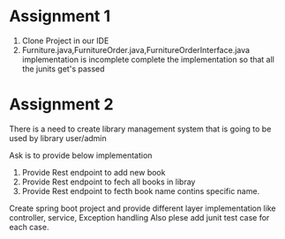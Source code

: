 # Assignment 1

1. Clone Project in our IDE 
2. Furniture.java,FurnitureOrder.java,FurnitureOrderInterface.java  implementation is incomplete 
complete the implementation so that all the junits get's passed


# Assignment 2

There is a need to create library management system that is going to be used by library user/admin

Ask is to provide below implementation

1. Provide Rest endpoint to add new book 
2. Provide Rest endpoint to fech all books in libray
3. Provide Rest endpoint to fecth book name contins specific name.

Create spring boot project and provide different layer implementation like controller, service, Exception handling
Also plese add junit test case for each case.


